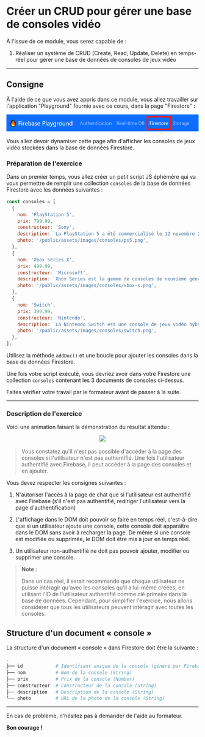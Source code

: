 # Créer un CRUD pour gérer une base de consoles vidéo

À l'issue de ce module, vous serez capable de :

1. Réaliser un système de CRUD (Create, Read, Update, Delete) en temps-réel pour gérer une base de données de consoles de jeux vidéo

---

## Consigne

À l'aide de ce que vous avez appris dans ce module, vous allez travailler sur l'application "Playground" fournie avec ce cours, dans la page "Firestore" :

<p align="center">
  <img src="./images/exo-firestore.png" width="654" />
</p>

Vous allez devoir dynamiser cette page afin d'afficher les consoles de jeux vidéo stockées dans la base de données Firestore.

### Préparation de l'exercice

Dans un premier temps, vous allez créer un petit script JS éphémère qui va vous permettre de remplir une collection `consoles` de la base de données Firestore avec les données suivantes :

```js
const consoles = [
  {
    nom: 'PlayStation 5',
    prix: 799.99,
    constructeur: 'Sony',
    description: `La PlayStation 5 a été commercialisé le 12 novembre 2020 au États-Unis puis le 19 novembre de cette même année en Europe, elle a été créée par Sony Interactive Entertainment.`,
    photo: '/public/assets/images/consoles/ps5.png',
  },
  {
    nom: 'Xbox Series X',
    prix: 499.99,
    constructeur: 'Microsoft',
    description: `Xbox Series est la gamme de consoles de neuvième génération comprenant la Xbox Series X et la Xbox Series S, développées et fabriquées par Microsoft et sorties le 10 novembre 2020`,
    photo: '/public/assets/images/consoles/xbox-x.png',
  },
  {
    nom: 'Switch',
    prix: 399.99,
    constructeur: 'Nintendo',
    description: `La Nintendo Switch est une console de jeux vidéo hybride développée par Nintendo. Elle est sortie le 3 mars 2017 au Japon, le 3 mars 2017 en Amérique du Nord et le 3 mars 2017 en Europe.`,
    photo: '/public/assets/images/consoles/switch.png',
  },
];
```

Utilisez la méthode `addDoc()` et une boucle pour ajouter les consoles dans la base de données Firestore.

Une fois votre script exécuté, vous devriez avoir dans votre Firestore une collection `consoles` contenant les 3 documents de consoles ci-dessus.

Faites vérifier votre travail par le formateur avant de passer à la suite.

---

### Description de l'exercice

Voici une animation faisant la démonstration du résultat attendu :

<p align="center">
  <img src="./images/exo-demo.gif" width="832" />
</p>

> Vous constatez qu'il n'est pas possible d'accéder à la page des consoles si l'utilisateur n'est pas authentifié.
> Une fois l'utilisateur authentifié avec Firebase, il peut accéder à la page des consoles et en ajouter.

Vous devez respecter les consignes suivantes :

1. N'autoriser l'accès à la page de chat que si l'utilisateur est authentifié avec Firebase (s'il n'est pas authentifié, rediriger l'utilisateur vers la page d'authentification)

2. L'affichage dans le DOM doit pouvoir se faire en temps réel, c'est-à-dire que si un utilisateur ajoute une console, cette console doit apparaître dans le DOM sans avoir à recharger la page. De même si une console est modifiée ou supprimée, le DOM doit être mis à jour en temps réel.

3. Un utilisateur non-authentifié ne doit pas pouvoir ajouter, modifier ou supprimer une console.

> **Note :**
>
> Dans un cas réel, il serait recommandé que chaque utilisateur ne puisse intéragir qu'avec les consoles qu'il a lui-même créées, en utilisant l'ID de l'utilisateur authentifié comme clé primaire dans la base de données. Cependant, pour simplifier l'exercice, nous allons considérer que tous les utilisateurs peuvent intéragir avec toutes les consoles.


## Structure d'un document « console »

La structure d'un document « console » dans Firestore doit être la suivante :

```bash
.
├── id            # Identifiant unique de la console (généré par Firebase)
├── nom           # Nom de la console (String)
├── prix          # Prix de la console (Number)
├── constructeur  # Constructeur de la console (String) 
├── description   # Description de la console (String)
└── photo         # URL de la photo de la console (String)
```

---

En cas de problème, n'hésitez pas à demander de l'aide au formateur.

**Bon courage !**